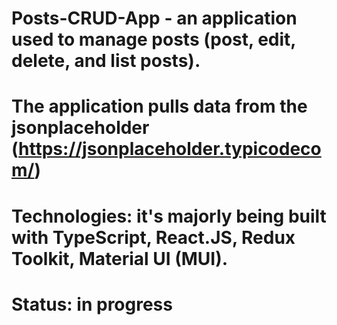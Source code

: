 # Posts-CRUD-App - an application used to manage posts (post, edit, delete, and list posts).

# The application pulls data from the jsonplaceholder (https://jsonplaceholder.typicodecom/)

# Technologies: it's majorly being built with TypeScript, React.JS, Redux Toolkit, Material UI (MUI).

# Status: in progress
